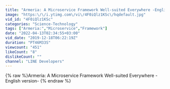 ```yaml
---
title: "Armeria: A Microservice Framework Well-suited Everywhere -English version-"
image: "https:\/\/i.ytimg.com\/vi\/4F0iQlz1KSc\/hqdefault.jpg"
vid_id: "4F0iQlz1KSc"
categories: "Science-Technology"
tags: ["Armeria:","Microservice","Framework"]
date: "2022-04-13T02:34:55+03:00"
vid_date: "2019-12-18T06:22:19Z"
duration: "PT46M33S"
viewcount: "451"
likeCount: "8"
dislikeCount: ""
channel: "LINE Developers"
---
```

{% raw %}Armeria: A Microservice Framework Well-suited Everywhere -English version- {% endraw %}

